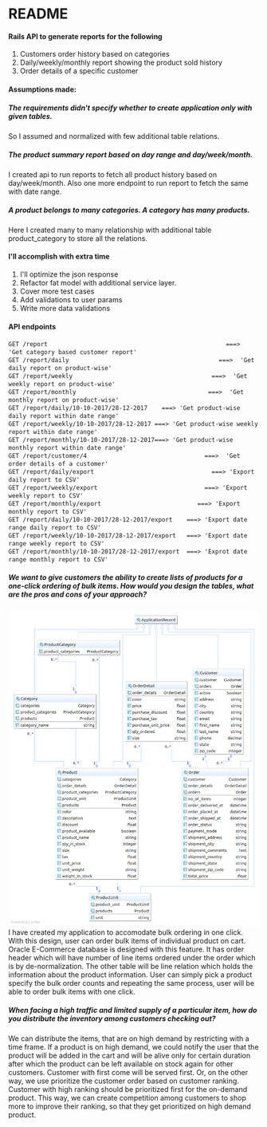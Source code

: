 # README
#### Rails API to generate reports for the following
 1) Customers order history based on categories
 2) Daily/weekly/monthly report showing the product sold history
 3) Order details of a specific customer
 
 #### Assumptions made:
 ##### The requirements didn't specify whether to create application only with given tables. 
 So I assumed and normalized with few additional table relations.
 
 ##### The product summary report based on day range and day/week/month.
 I created api to run reports to fetch all product history based on day/week/month.
 Also one more endpoint to run report to fetch the same with date range.
 
 ##### A product belongs to many categories. A category has many products. 
 Here I created many to many relationship with additional table product_category to store  all the relations.
 
 #### I'll accomplish with extra time
 1) I'll optimize the json response 
 2) Refactor fat model with additional service layer.
 3) Cover more test cases
 4) Add validations to user params
 5) Write more data validations
 
 #### API endpoints
 ```
 GET /report                                                  ===>  'Get category based customer report'
 GET /report/daily                                          ===>  'Get daily report on product-wise'
 GET /report/weekly                                       ===>  'Get weekly report on product-wise'
 GET /report/monthly                                     ===>  'Get monthly report on product-wise'
 GET /report/daily/10-10-2017/28-12-2017    ===> 'Get product-wise daily report within date range'
 GET /report/weekly/10-10-2017/28-12-2017 ===> 'Get product-wise weekly report within date range'
 GET /report/monthly/10-10-2017/28-12-2017===> 'Get product-wise monthly report within date range'
 GET /report/customer/4                                 ===>  'Get order details of a customer'
 GET /report/daily/export                                 ===> 'Export daily report to CSV'
 GET /report/weekly/export                              ===> 'Export weekly report to CSV'
 GET /report/monthly/export                           ===> 'Export monthly report to CSV'
 GET /report/daily/10-10-2017/28-12-2017/export    ===> 'Export date range daily report to CSV'
 GET /report/weekly/10-10-2017/28-12-2017/export   ===> 'Export date range weekly report to CSV'
 GET /report/monthly/10-10-2017/28-12-2017/export  ===> 'Exprot date range monthly report to CSV'
 
```

##### We want to give customers the ability to create lists of products for a one-click ordering of bulk items. How would you design the tables, what are the pros and cons of your approach?
![alt text](Order-db.png)
I have created my application to accomodate bulk ordering in one click. With this design, user can order bulk items of individual product on cart. Oracle E-Commerce database is designed with this feature. It has order header which will have number of line items ordered under the order which is by de-normalization. The other table will be line relation which holds the information about the product information.
User can simply pick a product specify the bulk order counts and repeating the same process, user will be able to order bulk items with one click.

##### When facing a high traffic and limited supply of a particular item, how do you distribute the inventory among customers checking out?
We can distribute the items, that are on high demand by restricting with a time frame. If a product is on high demand, we could notify the user that the product will be added in the cart and will be alive only for certain duration after which the product can be left available on stock again for other customers. Customer with first come will be served first. Or, on the other way, we use prioritize the customer order based on customer ranking. Customer with high ranking should be prioritized first for the on-demand product. This way, we can create competition among customers to shop more to improve their ranking, so that they get prioritized on high demand product.

  
